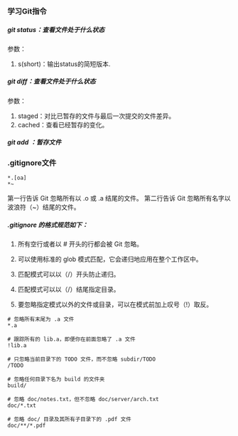 ### 学习Git指令

##### git status：查看文件处于什么状态

参数：
1. s(short)：输出status的简短版本.

##### git diff：查看文件处于什么状态
参数：
1. staged：对比已暂存的文件与最后一次提交的文件差异。
2. cached：查看已经暂存的变化。

##### git add <file>：暂存文件

### .gitignore文件
```
*.[oa]
*~
```

第一行告诉 Git 忽略所有以 .o 或 .a 结尾的文件。
第二行告诉 Git 忽略所有名字以波浪符（~）结尾的文件。

##### .gitignore 的格式规范如下：

1. 所有空行或者以 # 开头的行都会被 Git 忽略。

2. 可以使用标准的 glob 模式匹配，它会递归地应用在整个工作区中。

3. 匹配模式可以以（/）开头防止递归。

4. 匹配模式可以以（/）结尾指定目录。

5. 要忽略指定模式以外的文件或目录，可以在模式前加上叹号（!）取反。

```
# 忽略所有末尾为 .a 文件
*.a

# 跟踪所有的 lib.a，即便你在前面忽略了 .a 文件
!lib.a

# 只忽略当前目录下的 TODO 文件，而不忽略 subdir/TODO
/TODO

# 忽略任何目录下名为 build 的文件夹
build/

# 忽略 doc/notes.txt，但不忽略 doc/server/arch.txt
doc/*.txt

# 忽略 doc/ 目录及其所有子目录下的 .pdf 文件
doc/**/*.pdf
```


